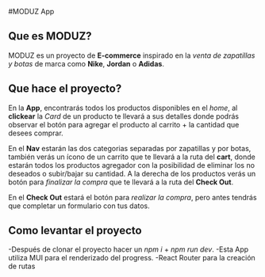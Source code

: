 
#MODUZ App

## Que es MODUZ?

MODUZ es un proyecto de **E-commerce** inspirado en la *venta de zapatillas y botas* de marca como **Nike**, **Jordan** o **Adidas**.

## Que hace el proyecto?

En la **App**, encontrarás todos los productos disponibles en el *home*, al **clickear** la *Card* de un producto te llevará a sus detalles donde podrás observar el botón para agregar el producto al carrito + la cantidad que desees comprar.

En el **Nav** estarán las dos categorias separadas por zapatillas y por botas, también verás un ícono de un carrito que te llevará a la ruta del **cart**, donde estarán todos los productos agregador con la posibilidad de eliminar los no deseados o subir/bajar su cantidad. A la derecha de los productos verás un botón para *finalizar la compra* que te llevará a la ruta del **Check Out**.

En el **Check Out** estará el botón para *realizar la compra*, pero antes tendrás que completar un formulario con tus datos.

## Como levantar el proyecto

-Después de clonar el proyecto hacer un *npm i* + *npm run dev*.
-Esta App utiliza MUI para el renderizado del progress.
-React Router para la creación de rutas
